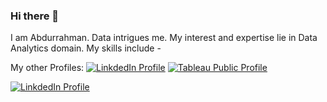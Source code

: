 ### Hi there 👋

<!--
**abdurrahmanKhan/abdurrahmanKhan** is a ✨ _special_ ✨ repository because its `README.md` (this file) appears on your GitHub profile.

Here are some ideas to get you started:

- 
- 🌱 I’m currently learning ...
- 👯 I’m looking to collaborate on ...
- 🤔 I’m looking for help with ...
- 💬 Ask me about ...
- 📫 How to reach me: ...
- 😄 Pronouns: ...
 ⚡ Fun fact: ...
--> 
I am Abdurrahman. Data intrigues me. My interest and expertise lie in Data Analytics domain. 
My skills include - 

My other Profiles: 
[![LinkdedIn Profile](file://lin.png)](https://www.linkedin.com/in/abdurrahman-163a63127)
[![Tableau Public Profile]()](https://public.tableau.com/profile/abdurrahman8234)


[![LinkdedIn Profile](file://lin.png)](https://www.google.com/search?q=linkedin+logo+small&tbm=isch&ved=2ahUKEwittf_XmY3vAhWVWisKHfG6AlcQ2-cCegQIABAA&oq=linkedin+logo+small&gs_lcp=CgNpbWcQAzICCAAyAggAMgIIADICCAAyBAgAEB4yBggAEAUQHjIGCAAQBRAeMgYIABAFEB4yBggAEAUQHjIGCAAQCBAeOgcIABCxAxBDOgQIABBDUMnzAljJ-AJg1PkCaABwAHgAgAGLAYgBjQaSAQMwLjaYAQCgAQGqAQtnd3Mtd2l6LWltZ8ABAQ&sclient=img&ei=wd87YO3QJJW1rQHx9Yq4BQ&bih=635&biw=1366&rlz=1C1SQJL_enIN780IN780#imgrc=rO1iWHOCJGOYVM)
